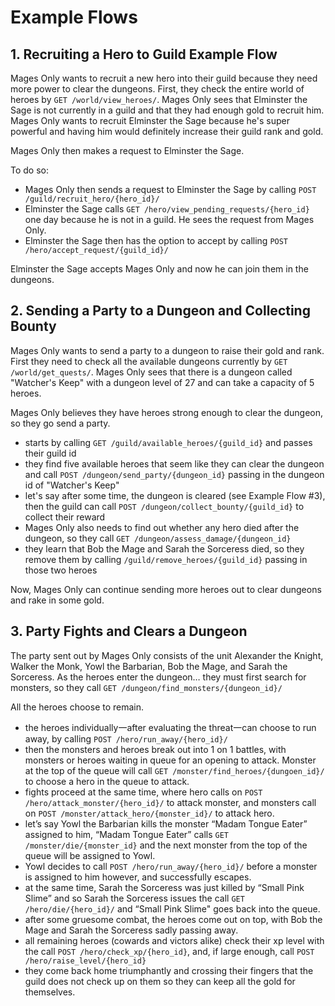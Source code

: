 # Example Flows

## 1. Recruiting a Hero to Guild Example Flow
Mages Only wants to recruit a new hero into their guild because they need more power to clear the dungeons. First, they check the entire world of heroes by `GET /world/view_heroes/`. Mages Only sees that Elminster the Sage is not currently in a guild and that they had enough gold to recruit him. Mages Only wants to recruit Elminster the Sage because he's super powerful and having him would definitely increase their guild rank and gold. 

Mages Only then makes a request to Elminster the Sage.

To do so:
- Mages Only then sends a request to Elminster the Sage by calling `POST /guild/recruit_hero/{hero_id}/`
- Elminster the Sage calls `GET /hero/view_pending_requests/{hero_id}` one day because he is not in a guild. He sees the request from Mages Only.
- Elminster the Sage then has the option to accept by calling `POST /hero/accept_request/{guild_id}/`

Elminster the Sage accepts Mages Only and now he can join them in the dungeons.

## 2. Sending a Party to a Dungeon and Collecting Bounty
Mages Only wants to send a party to a dungeon to raise their gold and rank. First they need to check all the available dungeons currently by `GET /world/get_quests/`. Mages Only sees that there is a dungeon called "Watcher's Keep" with a dungeon level of 27 and can take a capacity of 5 heroes. 

Mages Only believes they have heroes strong enough to clear the dungeon, so they go send a party.
- starts by calling `GET /guild/available_heroes/{guild_id}` and passes their guild id
- they find five available heroes that seem like they can clear the dungeon and call `POST /dungeon/send_party/{dungeon_id}` passing in the dungeon id of "Watcher's Keep"
- let's say after some time, the dungeon is cleared (see Example Flow #3), then the guild can call `POST /dungeon/collect_bounty/{guild_id}` to collect their reward
- Mages Only also needs to find out whether any hero died after the dungeon, so they call `GET /dungeon/assess_damage/{dungeon_id}`
- they learn that Bob the Mage and Sarah the Sorceress died, so they remove them by calling `/guild/remove_heroes/{guild_id}` passing in those two heroes

Now, Mages Only can continue sending more heroes out to clear dungeons and rake in some gold.

## 3. Party Fights and Clears a Dungeon
The party sent out by Mages Only consists of the unit Alexander the Knight, Walker the Monk, Yowl the Barbarian, Bob the Mage, and Sarah the Sorceress. As the heroes enter the dungeon… they must first search for monsters, so they call `GET /dungeon/find_monsters/{dungeon_id}/`

All the heroes choose to remain.
- the heroes individually一after evaluating the threat一can choose to run away, by calling `POST /hero/run_away/{hero_id}/`
- then the monsters and heroes break out into 1 on 1 battles, with monsters or heroes waiting in queue for an opening to attack. Monster at the top of the queue will call `GET /monster/find_heroes/{dungoen_id}/` to choose a hero in the queue to attack.
- fights proceed at the same time, where hero calls on `POST /hero/attack_monster/{hero_id}/` to attack monster, and monsters call on `POST /monster/attack_hero/{monster_id}/` to attack hero.
- let’s say Yowl the Barbarian kills the monster “Madam Tongue Eater” assigned to him, “Madam Tongue Eater” calls `GET /monster/die/{monster_id}` and the next monster from the top of the queue will be assigned to Yowl.
- Yowl decides to call `POST /hero/run_away/{hero_id}/` before a monster is assigned to him however, and successfully escapes.
- at the same time, Sarah the Sorceress was just killed by “Small Pink Slime” and so Sarah the Sorceress issues the call `GET /hero/die/{hero_id}/` and “Small Pink Slime" goes back into the queue.
- after some gruesome combat, the heroes come out on top, with Bob the Mage and Sarah the Sorceress sadly passing away.
- all remaining heroes (cowards and victors alike) check their xp level with the call `POST /hero/check_xp/{hero_id}`, and, if large enough, call `POST /hero/raise_level/{hero_id}`
- they come back home triumphantly and crossing their fingers that the guild does not check up on them so they can keep all the gold for themselves.
